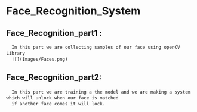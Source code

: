 # Face_Recognition_System
## Face_Recognition_part1 :
      In this part we are collecting samples of our face using openCV Library 
      ![](Images/Faces.png)
    
## Face_Recognition_part2:
      In this part we are training a the model and we are making a system which will unlock when our face is matched
      if another face comes it will lock.
